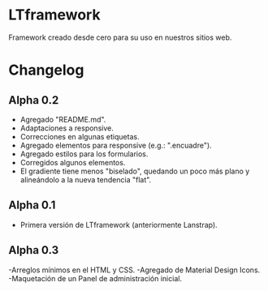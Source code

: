 # LTframework
Framework creado desde cero para su uso en nuestros sitios web. 

# Changelog
## Alpha 0.2 
- Agregado "README.md". 
- Adaptaciones a responsive. 
- Correcciones en algunas etiquetas. 
- Agregado elementos para responsive (e.g.: ".encuadre"). 
- Agregado estilos para los formularios. 
- Corregidos algunos elementos. 
- El gradiente tiene menos "biselado", quedando un poco más plano y alineándolo a la nueva tendencia "flat". 
## Alpha 0.1 
- Primera versión de LTframework (anteriormente Lanstrap). 
## Alpha 0.3
-Arreglos mínimos en el HTML y CSS.
-Agregado de Material Design Icons.
-Maquetación de un Panel de administración inicial.